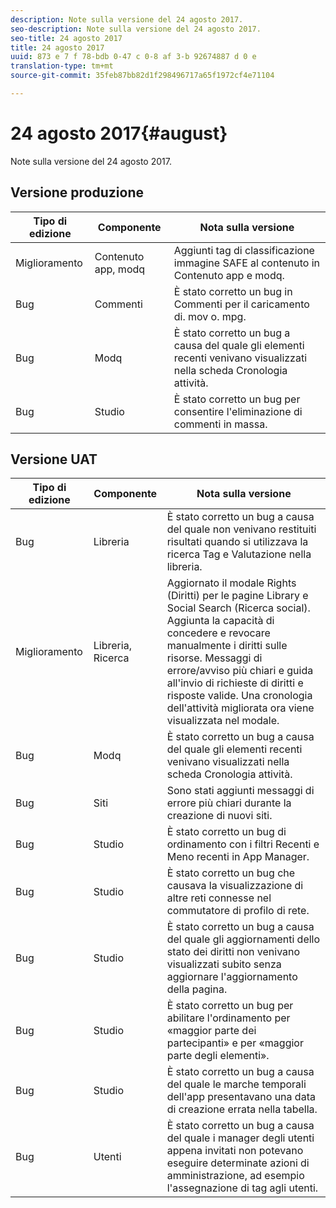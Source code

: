 ```yaml
---
description: Note sulla versione del 24 agosto 2017.
seo-description: Note sulla versione del 24 agosto 2017.
seo-title: 24 agosto 2017
title: 24 agosto 2017
uuid: 873 e 7 f 78-bdb 0-47 c 0-8 af 3-b 92674887 d 0 e
translation-type: tm+mt
source-git-commit: 35feb87bb82d1f298496717a65f1972cf4e71104

---
```



# 24 agosto 2017{#august}

Note sulla versione del 24 agosto 2017.

## Versione produzione

| **Tipo di edizione** | **Componente** | **Nota sulla versione** |
|---|---|---|
| Miglioramento | Contenuto app, modq | Aggiunti tag di classificazione immagine SAFE al contenuto in Contenuto app e modq. |
| Bug | Commenti | È stato corretto un bug in Commenti per il caricamento di. mov o. mpg. |
| Bug | Modq | È stato corretto un bug a causa del quale gli elementi recenti venivano visualizzati nella scheda Cronologia attività. |
| Bug | Studio | È stato corretto un bug per consentire l'eliminazione di commenti in massa. |

## Versione UAT

| **Tipo di edizione** | **Componente** | **Nota sulla versione** |
|---|---|---|
| Bug | Libreria | È stato corretto un bug a causa del quale non venivano restituiti risultati quando si utilizzava la ricerca Tag e Valutazione nella libreria. |
| Miglioramento | Libreria, Ricerca | Aggiornato il modale Rights (Diritti) per le pagine Library e Social Search (Ricerca social). Aggiunta la capacità di concedere e revocare manualmente i diritti sulle risorse. Messaggi di errore/avviso più chiari e guida all'invio di richieste di diritti e risposte valide. Una cronologia dell'attività migliorata ora viene visualizzata nel modale. |
| Bug | Modq | È stato corretto un bug a causa del quale gli elementi recenti venivano visualizzati nella scheda Cronologia attività. |
| Bug | Siti | Sono stati aggiunti messaggi di errore più chiari durante la creazione di nuovi siti. |
| Bug | Studio | È stato corretto un bug di ordinamento con i filtri Recenti e Meno recenti in App Manager. |
| Bug | Studio | È stato corretto un bug che causava la visualizzazione di altre reti connesse nel commutatore di profilo di rete. |
| Bug | Studio | È stato corretto un bug a causa del quale gli aggiornamenti dello stato dei diritti non venivano visualizzati subito senza aggiornare l'aggiornamento della pagina. |
| Bug | Studio | È stato corretto un bug per abilitare l'ordinamento per «maggior parte dei partecipanti» e per «maggior parte degli elementi». |
| Bug | Studio | È stato corretto un bug a causa del quale le marche temporali dell'app presentavano una data di creazione errata nella tabella. |
| Bug | Utenti | È stato corretto un bug a causa del quale i manager degli utenti appena invitati non potevano eseguire determinate azioni di amministrazione, ad esempio l'assegnazione di tag agli utenti. |

